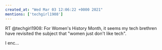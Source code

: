```yaml
---
created_at: "Wed Mar 03 12:06:22 +0000 2021"
mentions: ['techgirl1908']
---
```


RT @techgirl1908: For Women's History Month, it seems my tech brethren have revisited the subject that "women just don't like tech".

I enc…